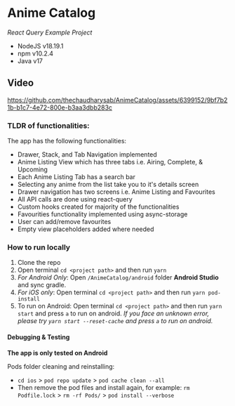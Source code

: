 # Anime Catalog
*React Query Example Project*

- NodeJS v18.19.1
- npm v10.2.4
- Java v17

## Video

https://github.com/thechaudharysab/AnimeCatalog/assets/6399152/9bf7b21b-b1c7-4e72-800e-b3aa3dbb283c

### TLDR of functionalities:
The app has the following functionalities:
- Drawer, Stack, and Tab Navigation implemented
- Anime Listing View which has three tabs i.e. Airing, Complete, & Upcoming
- Each Anime Listing Tab has a search bar
- Selecting any anime from the list take you to it's details screen
- Drawer navigation has two screens i.e. Anime Listing and Favourites
- All API calls are done using react-query
- Custom hooks created for majority of the functionalities
- Favourities functionality implemented using async-storage
- User can add/remove favourites
- Empty view placeholders added where needed

### How to run locally

1. Clone the repo
2. Open terminal `cd <project path>` and then run `yarn`
3. _For Android Only_: Open `/AnimeCatalog/android` folder **Android Studio** and sync gradle.
4. _For iOS only_: Open terminal `cd <project path>` and then run `yarn pod-install`
5. To run on Android: Open terminal `cd <project path>` and then run `yarn start` and press `a` to run on android. *If you face an unknown error, please try `yarn start --reset-cache` and press `a` to run on android.*


#### Debugging & Testing

**The app is only tested on Android**

Pods folder cleaning and reinstalling:

- `cd ios` > `pod repo update` > `pod cache clean --all`
- Then remove the pod files and install again, for example: `rm Podfile.lock` > `rm -rf Pods/` > `pod install --verbose`
